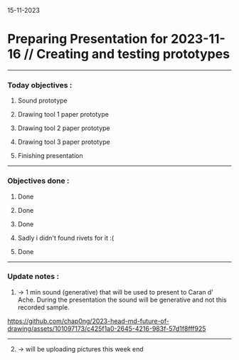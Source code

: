 15-11-2023
# Preparing Presentation for 2023-11-16 // Creating and testing prototypes

---

### Today objectives :

1. Sound prototype

2. Drawing tool 1 paper prototype

3. Drawing tool 2 paper prototype

4. Drawing tool 3 paper prototype

5. Finishing presentation

---

### Objectives done : 

1. Done

2. Done

3. Done

4. Sadly i didn't found rivets for it :(

5. Done

---

### Update notes : 

1. -> 1 min sound (generative) that will be used to present to Caran d' Ache. During the presentation the sound will be generative and not this recorded sample.

https://github.com/chap0ng/2023-head-md-future-of-drawing/assets/101097173/c425f1a0-2645-4216-983f-57d1f8fff925

---

2. -> will be uploading pictures this week end
